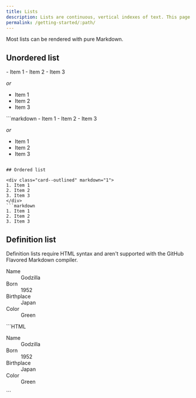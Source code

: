 ```yaml
---
title: Lists
description: Lists are continuous, vertical indexes of text. This page explains how to create different lists in the Simple Material Jekyll theme.
permalink: /getting-started/:path/
---
```



Most lists can be rendered with pure Markdown.

## Unordered list

<div class="card--outlined" markdown="1">
- Item 1
- Item 2
- Item 3

_or_

* Item 1
* Item 2
* Item 3
</div>
```markdown
- Item 1
- Item 2
- Item 3

_or_

* Item 1
* Item 2
* Item 3
```

## Ordered list

<div class="card--outlined" markdown="1">
1. Item 1
2. Item 2
3. Item 3
</div>
```markdown
1. Item 1
2. Item 2
3. Item 3
```

## Definition list

Definition lists require HTML syntax and aren't supported with the GitHub Flavored Markdown compiler.

<div class="card--outlined" markdown="1">
<dl>
<dt>Name</dt>
<dd>Godzilla</dd>
<dt>Born</dt>
<dd>1952</dd>
<dt>Birthplace</dt>
<dd>Japan</dd>
<dt>Color</dt>
<dd>Green</dd>
</dl>
</div>
```HTML
<dl>
  <dt>Name</dt>
  <dd>Godzilla</dd>
  <dt>Born</dt>
  <dd>1952</dd>
  <dt>Birthplace</dt>
  <dd>Japan</dd>
  <dt>Color</dt>
  <dd>Green</dd>
</dl>
```
